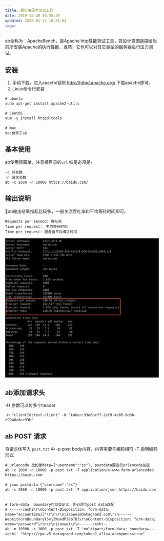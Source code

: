 ```yaml
---
title: 超实用压力测试工具
date: 2019-12-30 10:55:39
updated: 2020-01-13 16:55:03
tags:
---
```


ab全称为：ApacheBench，是Apache http性能测试工具，其设计意图是描绘当前所安装Apache的执行性能，当然，它也可以对其它类型的服务器进行压力测试。

<!-- more -->

## 安装
1. 手动下载，进入apache官网 http://httpd.apache.org/ 下载apache即可。
2. Linux命令行安装
```
# ubuntu
sudo apt-get install apache2-utils

# CentOS
yum -y install httpd-tools

# mac
mac自带了ab
```

## 基本使用
ab使用很简单，注意根目录的`url` 结尾必须是`/`

```
-c 并发数
-n 请求总数
ab -c 1000 -n 10000 https://baidu.com/
```

## 输出说明
ab输出结果指标比较多，一般关注吞吐率和平均等待时间即可。
```
Requests per second: 吞吐率
Time per request： 平均等待时间
Time per request: 服务器平均请求时间
```
![ab测试结题](ab测试/ab测试输出.jpg)

## ab添加请求头
-H 参数可以传多个header
```
-H "clientId:test-client" -H "token:93e6acff-2ef9-4c85-9d0b-c9948a8ee93b"
```


## ab POST 请求
将请求体写入 `post.txt` 中
-p post body内容，内容需要与编码相符
-T 指明编码形式

```
# urlencode 比如原data={"username":"zs"}, postdata要进行urlencode加密
ab -c 1000 -n 10000 -p post.txt -T application/x-www-form-urlencoded https://baidu.com

# json postdata {"username":"zs"}
ab -c 1000 -n 10000 -p post.txt -T application/json https://baidu.com


# form-data  boundary可以自定义，但必须与post data匹配
# ------ceshi\r\nContent-Disposition: form-data; name="accountEmail"\r\n\r\njiaowei@datagrand.com\r\n------WebKitFormBoundaryT5vjZWundP38bTD3\r\nContent-Disposition: form-data;     name="password"\r\n\r\njiaowei\r\n------ceshi--
ab -n 10000 -c 1000 -p post.txt -T 'multipart/form-data; boundary=---ceshi' "http://rpa-v5.datagrand.com/token?_allow_anonymous=true"

```
